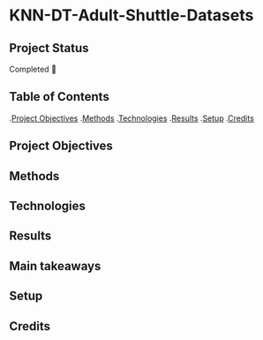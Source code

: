 # KNN-DT-Adult-Shuttle-Datasets

## Project Status
Completed 🙌
## Table of Contents
.[Project Objectives](#objectives)
.[Methods](#methods)
.[Technologies](#tech)
.[Results](#results)
.[Setup](#setup)
.[Credits](#cred)

<a name="objectives"></a>
<a name="methods"></a>
<a name="tech"></a>
<a name="results"></a>
<a name="setup"></a>
<a name="cred"></a>

## Project Objectives
## Methods
## Technologies
## Results
## Main takeaways
## Setup
## Credits
